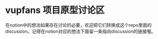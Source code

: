 # vupfans 项目原型讨论区

在notion中的想法如果存在讨论的必要，欢迎把它们转换成这个repo里面的discussion。记得在notion对应的想法下面留一条指向discussion的链接喔。
